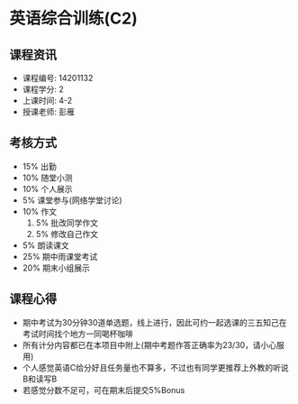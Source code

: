 # 英语综合训练(C2)

## 课程资讯
- 课程编号: 14201132 
- 课程学分: 2
- 上课时间: 4-2
- 授课老师: 彭雁
  
## 考核方式
- 15% 出勤
- 10% 随堂小测
- 10% 个人展示
- 5% 课堂参与(网络学堂讨论)
- 10% 作文
   1. 5% 批改同学作文
   2. 5% 修改自己作文 
- 5% 朗读课文
- 25% 期中雨课堂考试
- 20% 期末小组展示

## 课程心得
- 期中考试为30分钟30道单选题，线上进行，因此可约一起选课的三五知己在考试时间找个地方一同喝杯咖啡
- 所有计分内容都已在本项目中附上(期中考题作答正确率为23/30，请小心服用)
- 个人感觉英语C给分好且任务量也不算多，不过也有同学更推荐上外教的听说B和读写B
- 若感觉分数不足可，可在期末后提交5%Bonus
